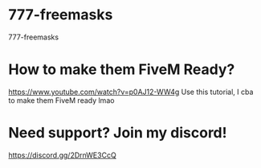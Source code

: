 # 777-freemasks
777-freemasks

# How to make them FiveM Ready?
https://www.youtube.com/watch?v=p0AJ12-WW4g
Use this tutorial, I cba to make them FiveM ready lmao

# Need support? Join my discord!
https://discord.gg/2DrnWE3CcQ
